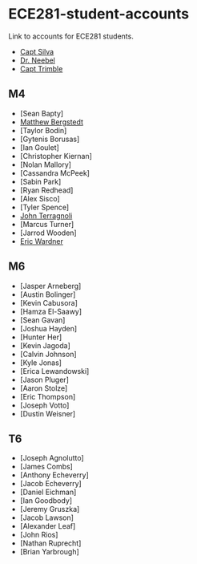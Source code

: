 ECE281-student-accounts
=======================

Link to accounts for ECE281 students.

- [Capt Silva](https://www.github.com/sivwizinbiznilva)
- [Dr. Neebel](https://github.com/drdanial)
- [Capt Trimble](https://github.com/vtrimble)

## M4

- [Sean Bapty]
- [Matthew Bergstedt](https://github.com/mbergstedt)
- [Taylor Bodin]
- [Gytenis Borusas]
- [Ian Goulet]
- [Christopher Kiernan]
- [Nolan Mallory]
- [Cassandra McPeek]
- [Sabin Park]
- [Ryan Redhead]
- [Alex Sisco]
- [Tyler Spence]
- [John Terragnoli](https://github.com/JohnTerragnoli/ECE281-student-accounts)
- [Marcus Turner]
- [Jarrod Wooden]
- [Eric Wardner](https://github.com/EricWardner)

## M6

- [Jasper Arneberg]
- [Austin Bolinger]
- [Kevin Cabusora]
- [Hamza El-Saawy]
- [Sean Gavan]
- [Joshua Hayden]
- [Hunter Her]
- [Kevin Jagoda]
- [Calvin Johnson]
- [Kyle Jonas]
- [Erica Lewandowski]
- [Jason Pluger]
- [Aaron Stolze]
- [Eric Thompson]
- [Joseph Votto]
- [Dustin Weisner]

## T6

- [Joseph Agnolutto]
- [James Combs]
- [Anthony Echeverry]
- [Jacob Echeverry]
- [Daniel Eichman]
- [Ian Goodbody]
- [Jeremy Gruszka]
- [Jacob Lawson]
- [Alexander Leaf]
- [John Rios]
- [Nathan Ruprecht]
- [Brian Yarbrough]

